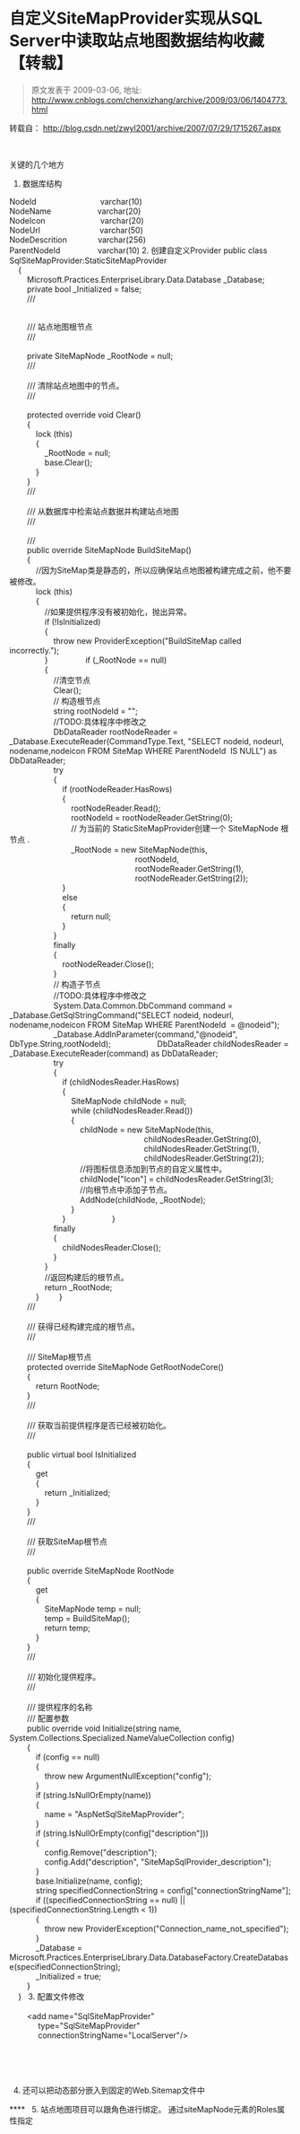 # 自定义SiteMapProvider实现从SQL Server中读取站点地图数据结构收藏【转载】 
> 原文发表于 2009-03-06, 地址: http://www.cnblogs.com/chenxizhang/archive/2009/03/06/1404773.html 


转载自： <http://blog.csdn.net/zwyl2001/archive/2007/07/29/1715267.aspx>

  

 关键的几个地方

 1. 数据库结构

 NodeId                             varchar(10)  
NodeName                     varchar(20)  
NodeIcon                         varchar(20)  
NodeUrl                           varchar(50)  
NodeDescrition              varchar(256)  
ParentNodeId                 varchar(10) 2. 创建自定义Provider public class SqlSiteMapProvider:StaticSiteMapProvider  
    {  
        Microsoft.Practices.EnterpriseLibrary.Data.Database \_Database;  
        private bool \_Initialized = false;  
        /// <summary>  
        /// 站点地图根节点  
        /// </summary>  
        private SiteMapNode \_RootNode = null;  
        /// <summary>  
        /// 清除站点地图中的节点。  
        /// </summary>  
        protected override void Clear()  
        {  
            lock (this)  
            {  
                \_RootNode = null;  
                base.Clear();  
            }  
        }  
        /// <summary>  
        /// 从数据库中检索站点数据并构建站点地图  
        /// </summary>  
        /// <returns></returns>  
        public override SiteMapNode BuildSiteMap()  
        {  
            //因为SiteMap类是静态的，所以应确保站点地图被构建完成之前，他不要被修改。  
            lock (this)  
            {  
                //如果提供程序没有被初始化，抛出异常。  
                if (!IsInitialized)  
                {  
                    throw new ProviderException("BuildSiteMap called incorrectly.");  
                }                 if (\_RootNode == null)  
                {  
                    //清空节点  
                    Clear();  
                    // 构造根节点  
                    string rootNodeId = "";  
                    //TODO:具体程序中修改之  
                    DbDataReader rootNodeReader = \_Database.ExecuteReader(CommandType.Text, "SELECT nodeid, nodeurl, nodename,nodeicon FROM SiteMap WHERE ParentNodeId  IS NULL") as DbDataReader;  
                    try  
                    {  
                        if (rootNodeReader.HasRows)  
                        {  
                            rootNodeReader.Read();  
                            rootNodeId = rootNodeReader.GetString(0);  
                            // 为当前的 StaticSiteMapProvider创建一个 SiteMapNode 根节点 .  
                            \_RootNode = new SiteMapNode(this,  
                                                         rootNodeId,  
                                                         rootNodeReader.GetString(1),  
                                                         rootNodeReader.GetString(2));                         }  
                        else  
                        {  
                            return null;  
                        }  
                    }  
                    finally  
                    {  
                        rootNodeReader.Close();  
                    }  
                    // 构造子节点  
                    //TODO:具体程序中修改之  
                    System.Data.Common.DbCommand command = \_Database.GetSqlStringCommand("SELECT nodeid, nodeurl, nodename,nodeicon FROM SiteMap WHERE ParentNodeId  = @nodeid");  
                    \_Database.AddInParameter(command,"@nodeid", DbType.String,rootNodeId);                     DbDataReader childNodesReader = \_Database.ExecuteReader(command) as DbDataReader;  
                    try  
                    {  
                        if (childNodesReader.HasRows)  
                        {  
                            SiteMapNode childNode = null;  
                            while (childNodesReader.Read())  
                            {  
                                childNode = new SiteMapNode(this,  
                                                             childNodesReader.GetString(0),  
                                                             childNodesReader.GetString(1),  
                                                             childNodesReader.GetString(2));                                 //将图标信息添加到节点的自定义属性中。  
                                childNode["Icon"] = childNodesReader.GetString(3);                                 //向根节点中添加子节点。  
                                AddNode(childNode, \_RootNode);  
                            }  
                        }                     }  
                    finally  
                    {  
                        childNodesReader.Close();  
                    }  
                }  
                //返回构建后的根节点。  
                return \_RootNode;  
            }         }  
        /// <summary>  
        /// 获得已经构建完成的根节点。  
        /// </summary>  
        /// <returns>SiteMap根节点</returns>  
        protected override SiteMapNode GetRootNodeCore()  
        {  
            return RootNode;  
        }  
        /// <summary>  
        /// 获取当前提供程序是否已经被初始化。  
        /// </summary>  
        public virtual bool IsInitialized  
        {  
            get  
            {  
                return \_Initialized;  
            }  
        }  
        /// <summary>  
        /// 获取SiteMap根节点  
        /// </summary>  
        public override SiteMapNode RootNode  
        {  
            get  
            {  
                SiteMapNode temp = null;  
                temp = BuildSiteMap();  
                return temp;  
            }  
        }  
        /// <summary>  
        /// 初始化提供程序。  
        /// </summary>  
        /// <param name="name">提供程序的名称</param>  
        /// <param name="config">配置参数</param>  
        public override void Initialize(string name, System.Collections.Specialized.NameValueCollection config)  
        {  
            if (config == null)  
            {  
                throw new ArgumentNullException("config");  
            }  
            if (string.IsNullOrEmpty(name))  
            {  
                name = "AspNetSqlSiteMapProvider";  
            }  
            if (string.IsNullOrEmpty(config["description"]))  
            {  
                config.Remove("description");  
                config.Add("description", "SiteMapSqlProvider\_description");  
            }  
            base.Initialize(name, config);  
            string specifiedConnectionString = config["connectionStringName"];  
            if ((specifiedConnectionString == null) || (specifiedConnectionString.Length < 1))  
            {  
                throw new ProviderException("Connection\_name\_not\_specified");  
            }  
            \_Database = Microsoft.Practices.EnterpriseLibrary.Data.DatabaseFactory.CreateDatabase(specifiedConnectionString);  
            \_Initialized = true;  
        }  
    }   3. 配置文件修改 <siteMap defaultProvider="SqlSiteMapProvider">  
      <providers>  
        <add name="SqlSiteMapProvider"  
             type="SqlSiteMapProvider"  
             connectionStringName="LocalServer"/>  
      </providers>  
    </siteMap>  

  

 4. 还可以把动态部分嵌入到固定的Web.Sitemap文件中

 <?xml version="1.0" encoding="utf-8" ?>  
<siteMap>  
<siteMapNode title="程序菜单" url="" description="">  
<siteMapNode title="系统配置" url="" description="">  
**<siteMapNode  provider="SqlSiteMapProvider"/>**  
</siteMapNode>  
</siteMapNode>  
</siteMap>   5. 站点地图项目可以跟角色进行绑定。 通过siteMapNode元素的Roles属性指定 

































